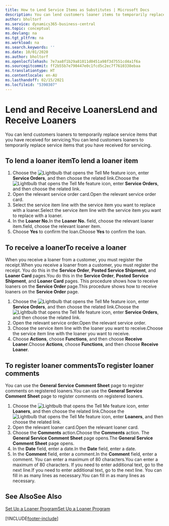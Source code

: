```yaml
---
title: How to Lend Service Items as Substitutes | Microsoft Docs
description: You can lend customers loaner items to temporarily replace service items that you have received for servicing.
author: bholtorf
ms.service: dynamics365-business-central
ms.topic: conceptual
ms.devlang: na
ms.tgt_pltfrm: na
ms.workload: na
ms.search.keywords: ''
ms.date: 10/01/2020
ms.author: bholtorf
ms.openlocfilehash: 7e7aa8f1b29a81011d0451a98f3d7551cd4a1f6a
ms.sourcegitcommit: ff2b55b7e790447e0c1fcd5c2ec7f7610338ebaa
ms.translationtype: HT
ms.contentlocale: en-AU
ms.lasthandoff: 02/15/2021
ms.locfileid: "5390307"
---
```

# <a name="lend-and-receive-loaners"></a><span data-ttu-id="12178-103">Lend and Receive Loaners</span><span class="sxs-lookup"><span data-stu-id="12178-103">Lend and Receive Loaners</span></span>
<span data-ttu-id="12178-104">You can lend customers loaners to temporarily replace service items that you have received for servicing.</span><span class="sxs-lookup"><span data-stu-id="12178-104">You can lend customers loaners to temporarily replace service items that you have received for servicing.</span></span>  
  
## <a name="to-lend-a-loaner-item"></a><span data-ttu-id="12178-105">To lend a loaner item</span><span class="sxs-lookup"><span data-stu-id="12178-105">To lend a loaner item</span></span>    
1. <span data-ttu-id="12178-106">Choose the ![Lightbulb that opens the Tell Me feature](media/ui-search/search_small.png "Tell me what you want to do") icon, enter **Service Orders**, and then choose the related link.</span><span class="sxs-lookup"><span data-stu-id="12178-106">Choose the ![Lightbulb that opens the Tell Me feature](media/ui-search/search_small.png "Tell me what you want to do") icon, enter **Service Orders**, and then choose the related link.</span></span>  
2. <span data-ttu-id="12178-107">Open the relevant service order card.</span><span class="sxs-lookup"><span data-stu-id="12178-107">Open the relevant service order card.</span></span>  
3. <span data-ttu-id="12178-108">Select the service item line with the service item you want to replace with a loaner.</span><span class="sxs-lookup"><span data-stu-id="12178-108">Select the service item line with the service item you want to replace with a loaner.</span></span>  
4. <span data-ttu-id="12178-109">In the **Loaner No.**</span><span class="sxs-lookup"><span data-stu-id="12178-109">In the **Loaner No.**</span></span> <span data-ttu-id="12178-110">field, choose the relevant loaner item.</span><span class="sxs-lookup"><span data-stu-id="12178-110">field, choose the relevant loaner item.</span></span>  
5. <span data-ttu-id="12178-111">Choose **Yes** to confirm the loan.</span><span class="sxs-lookup"><span data-stu-id="12178-111">Choose **Yes** to confirm the loan.</span></span>  

## <a name="to-receive-a-loaner"></a><span data-ttu-id="12178-112">To receive a loaner</span><span class="sxs-lookup"><span data-stu-id="12178-112">To receive a loaner</span></span>  
<span data-ttu-id="12178-113">When you receive a loaner from a customer, you must register the receipt.</span><span class="sxs-lookup"><span data-stu-id="12178-113">When you receive a loaner from a customer, you must register the receipt.</span></span> <span data-ttu-id="12178-114">You do this in the **Service Order**, **Posted Service Shipment**, and **Loaner Card** pages.</span><span class="sxs-lookup"><span data-stu-id="12178-114">You do this in the **Service Order**, **Posted Service Shipment**, and **Loaner Card** pages.</span></span> <span data-ttu-id="12178-115">This procedure shows how to receive loaners on the **Service Order** page.</span><span class="sxs-lookup"><span data-stu-id="12178-115">This procedure shows how to receive loaners on the **Service Order** page.</span></span>  
  
1. <span data-ttu-id="12178-116">Choose the ![Lightbulb that opens the Tell Me feature](media/ui-search/search_small.png "Tell me what you want to do") icon, enter **Service Orders**, and then choose the related link.</span><span class="sxs-lookup"><span data-stu-id="12178-116">Choose the ![Lightbulb that opens the Tell Me feature](media/ui-search/search_small.png "Tell me what you want to do") icon, enter **Service Orders**, and then choose the related link.</span></span>  
2. <span data-ttu-id="12178-117">Open the relevant service order.</span><span class="sxs-lookup"><span data-stu-id="12178-117">Open the relevant service order.</span></span>  
3. <span data-ttu-id="12178-118">Choose the service item line with the loaner you want to receive.</span><span class="sxs-lookup"><span data-stu-id="12178-118">Choose the service item line with the loaner you want to receive.</span></span>  
4. <span data-ttu-id="12178-119">Choose **Actions**, choose **Functions**, and then choose **Receive Loaner**.</span><span class="sxs-lookup"><span data-stu-id="12178-119">Choose **Actions**, choose **Functions**, and then choose **Receive Loaner**.</span></span>  

## <a name="to-register-loaner-comments"></a><span data-ttu-id="12178-120">To register loaner comments</span><span class="sxs-lookup"><span data-stu-id="12178-120">To register loaner comments</span></span>  
<span data-ttu-id="12178-121">You can use the **General Service Comment Sheet** page to register comments on registered loaners.</span><span class="sxs-lookup"><span data-stu-id="12178-121">You can use the **General Service Comment Sheet** page to register comments on registered loaners.</span></span>  
  
1. <span data-ttu-id="12178-122">Choose the ![Lightbulb that opens the Tell Me feature](media/ui-search/search_small.png "Tell me what you want to do") icon, enter **Loaners**, and then choose the related link.</span><span class="sxs-lookup"><span data-stu-id="12178-122">Choose the ![Lightbulb that opens the Tell Me feature](media/ui-search/search_small.png "Tell me what you want to do") icon, enter **Loaners**, and then choose the related link.</span></span>  
2. <span data-ttu-id="12178-123">Open the relevant loaner card.</span><span class="sxs-lookup"><span data-stu-id="12178-123">Open the relevant loaner card.</span></span>  
3. <span data-ttu-id="12178-124">Choose the **Comments** action.</span><span class="sxs-lookup"><span data-stu-id="12178-124">Choose the **Comments** action.</span></span> <span data-ttu-id="12178-125">The **General Service Comment Sheet** page opens.</span><span class="sxs-lookup"><span data-stu-id="12178-125">The **General Service Comment Sheet** page opens.</span></span>  
4. <span data-ttu-id="12178-126">In the **Date** field, enter a date.</span><span class="sxs-lookup"><span data-stu-id="12178-126">In the **Date** field, enter a date.</span></span>  
5. <span data-ttu-id="12178-127">In the **Comment** field, enter a comment.</span><span class="sxs-lookup"><span data-stu-id="12178-127">In the **Comment** field, enter a comment.</span></span> <span data-ttu-id="12178-128">You can enter a maximum of 80 characters.</span><span class="sxs-lookup"><span data-stu-id="12178-128">You can enter a maximum of 80 characters.</span></span> <span data-ttu-id="12178-129">If you need to enter additional text, go to the next line.</span><span class="sxs-lookup"><span data-stu-id="12178-129">If you need to enter additional text, go to the next line.</span></span> <span data-ttu-id="12178-130">You can fill in as many lines as necessary.</span><span class="sxs-lookup"><span data-stu-id="12178-130">You can fill in as many lines as necessary.</span></span>  
  
## <a name="see-also"></a><span data-ttu-id="12178-131">See Also</span><span class="sxs-lookup"><span data-stu-id="12178-131">See Also</span></span>  
[<span data-ttu-id="12178-132">Set Up a Loaner Program</span><span class="sxs-lookup"><span data-stu-id="12178-132">Set Up a Loaner Program</span></span>](service-how-setup-loaner-program.md)   


[!INCLUDE[footer-include](includes/footer-banner.md)]